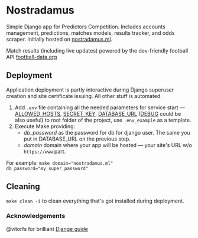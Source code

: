 # Nostradamus

Simple Django app for Predictors Competition. Includes accounts management,
predictions, matches models, results tracker, and odds scraper. 
Initially hosted on [nostradamus.ml](https://nostradamus.ml).


Match results (including live updates) powered by the dev-friendly football API [football-data.org](https://football-data.org)

## Deployment

Application deployment is partly interactive during Django superuser creation and site certificate issuing. All other stuff is automated.
1. Add `.env` file containing all the needed parameters for service start — [ALLOWED_HOSTS](https://docs.djangoproject.com/en/3.2/ref/settings/#allowed-hosts), [SECRET_KEY](https://docs.djangoproject.com/en/3.2/ref/settings/#std:setting-SECRET_KEY), [DATABASE_URL](https://github.com/kennethreitz/dj-database-url#url-schema) ([DEBUG](https://docs.djangoproject.com/en/3.2/ref/settings/#debug) could be also useful) to root folder of the project, use  `.env_example` as a template.
2. Execute Make providing:
	* _db_password_ as the password for db for django user. The same you put in DATABASE_URL on the previous step.
	* _domain_ domain where your app will be hosted — your site's URL w/o `https://www` part. 

For example: ```make domain="nostradamus.ml" db_password="my_super_password"```

## Cleaning

`make clean -i` to clean everything that's got installed during deployment.

### Acknowledgements

@vitorfs for brilliant [Djange guide](https://simpleisbetterthancomplex.com/series/beginners-guide)
